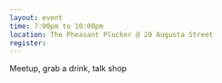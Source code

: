 ```yaml
---
layout: event
time: 7:00pm to 10:00pm
location: The Pheasant Plucker @ 20 Augusta Street
register: 
---
```


Meetup, grab a drink, talk shop